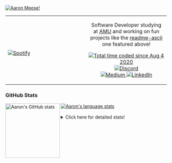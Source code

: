 [![Aaron Meese!](https://user-images.githubusercontent.com/17814535/88975338-a2aabf00-d27f-11ea-963f-8a19608716b4.png)](https://github.com/ajmeese7/readme-ascii "README ASCII")

<!-- Modified from project here: https://github.com/novatorem/novatorem -->
<table width="100%"> 
  <tr>
  <td width="50%">
      
&nbsp; <br> [![Spotify](https://ajmeese7.vercel.app/api/spotify)](https://open.spotify.com/user/ajmeese)

  </td>
  <td width="50%">
    <p align="center">
    Software Developer studying at <a href="https://www.amu.apus.edu/">AMU</a> and working on fun 
    projects like the <a href="https://github.com/ajmeese7/readme-ascii">readme-ascii</a> one featured above!
    </p>
    <p align="center">
      <a href="https://wakatime.com/@f726891d-3b02-46cd-9b60-e8c59f9e2b14">
        <img src="https://wakatime.com/badge/user/f726891d-3b02-46cd-9b60-e8c59f9e2b14.svg" alt="Total time coded since Aug 4 2020" title="WakaTime" />
      </a>
      <a href="http://link.aaronmeese.com/discord">
        <img src="https://img.shields.io/badge/discord-ajmeese7%234835-369?style=flat-square&logo=discord&logoColor=white&color=purple" alt="Discord" title="Discord">
      </a>
      <br />
      <a href="https://link.aaronmeese.com/medium">
        <img src="https://img.shields.io/badge/medium-ajmeese7-1DB954?style=flat-square&logo=medium&logoColor=white" alt="Medium" title="Medium">
      </a>
      <a href="https://link.aaronmeese.com/linkedin">
        <img src="https://img.shields.io/badge/linkedIn-aaronmeese-1DB954?style=flat-square&logo=linkedin&logoColor=white&color=blue" alt="LinkedIn" title="LinkedIn">
      </a>
    </p>
  </td>

</table>

[//]: <> (The `&nbsp;` is to have Aphelion take up more space)

### GitHub Stats ###

<a href="https://profile-summary-for-github.com/user/ajmeese7">
  <img align="left" height="170px" src="https://github-readme-stats.vercel.app/api?username=ajmeese7&show_icons=true&line_height=27&count_private=true" alt="Aaron's GitHub stats"/>
  <img src="https://github-readme-stats.vercel.app/api/top-langs/?username=ajmeese7&hide_langs_below=5&layout=compact" alt="Aaron's language stats"/>
</a>

<br />
<br />
<details>
<summary>Click here for detailed stats!</summary>

### :zap: Recent Activity
<!--START_SECTION:activity-->
1. 🎉 Merged PR [#85](https://github.com/ajmeese7/aaronmeese.com/pull/85) in [ajmeese7/aaronmeese.com](https://github.com/ajmeese7/aaronmeese.com)
2. 💪 Opened PR [#85](https://github.com/ajmeese7/aaronmeese.com/pull/85) in [ajmeese7/aaronmeese.com](https://github.com/ajmeese7/aaronmeese.com)
3. ❗️ Opened issue [#2281](https://github.com/JanDeDobbeleer/oh-my-posh/issues/2281) in [JanDeDobbeleer/oh-my-posh](https://github.com/JanDeDobbeleer/oh-my-posh)
4. 🎉 Merged PR [#84](https://github.com/ajmeese7/aaronmeese.com/pull/84) in [ajmeese7/aaronmeese.com](https://github.com/ajmeese7/aaronmeese.com)
5. 🎉 Merged PR [#83](https://github.com/ajmeese7/aaronmeese.com/pull/83) in [ajmeese7/aaronmeese.com](https://github.com/ajmeese7/aaronmeese.com)
<!--END_SECTION:activity-->

### 🧐 Waka Stats
<!--START_SECTION:waka-->
![Code Time](http://img.shields.io/badge/Code%20Time-1%2C017%20hrs%2049%20mins-blue)

**🐱 My GitHub Data** 

> 🏆 658 Contributions in the Year 2022
 > 
> 📦 339.3 kB Used in GitHub's Storage 
 > 
> 💼 Opted to Hire
 > 
> 📜 74 Public Repositories 
 > 
> 🔑 27 Private Repositories  
 > 
**I'm an Early 🐤** 

```text
🌞 Morning    268 commits    ██████░░░░░░░░░░░░░░░░░░░   24.93% 
🌆 Daytime    403 commits    █████████░░░░░░░░░░░░░░░░   37.49% 
🌃 Evening    391 commits    █████████░░░░░░░░░░░░░░░░   36.37% 
🌙 Night      13 commits     ░░░░░░░░░░░░░░░░░░░░░░░░░   1.21%

```
📅 **I'm Most Productive on Sunday** 

```text
Monday       123 commits    ██░░░░░░░░░░░░░░░░░░░░░░░   11.44% 
Tuesday      167 commits    ████░░░░░░░░░░░░░░░░░░░░░   15.53% 
Wednesday    131 commits    ███░░░░░░░░░░░░░░░░░░░░░░   12.19% 
Thursday     157 commits    ███░░░░░░░░░░░░░░░░░░░░░░   14.6% 
Friday       120 commits    ██░░░░░░░░░░░░░░░░░░░░░░░   11.16% 
Saturday     176 commits    ████░░░░░░░░░░░░░░░░░░░░░   16.37% 
Sunday       201 commits    ████░░░░░░░░░░░░░░░░░░░░░   18.7%

```


📊 **This Week I Spent My Time On** 

```text
⌚︎ Time Zone: America/New_York

💬 Programming Languages: 
Bash                     4 hrs 30 mins       ████████████░░░░░░░░░░░░░   51.38% 
JSON                     1 hr 30 mins        ████░░░░░░░░░░░░░░░░░░░░░   17.2% 
JavaScript               1 hr 11 mins        ███░░░░░░░░░░░░░░░░░░░░░░   13.54% 
Markdown                 58 mins             ██░░░░░░░░░░░░░░░░░░░░░░░   11.03% 
Other                    11 mins             ░░░░░░░░░░░░░░░░░░░░░░░░░   2.14%

🐱‍💻 Projects: 
aaronmeese.com           8 hrs 19 mins       ███████████████████████░░   94.99% 
oh-my-posh               18 mins             █░░░░░░░░░░░░░░░░░░░░░░░░   3.61% 
karameese.com            7 mins              ░░░░░░░░░░░░░░░░░░░░░░░░░   1.4%

```

**I Mostly Code in JavaScript** 

```text
JavaScript               32 repos            ████████████░░░░░░░░░░░░░   50.0% 
HTML                     9 repos             ███░░░░░░░░░░░░░░░░░░░░░░   14.06% 
Python                   5 repos             ██░░░░░░░░░░░░░░░░░░░░░░░   7.81% 
Java                     4 repos             █░░░░░░░░░░░░░░░░░░░░░░░░   6.25% 
CSS                      3 repos             █░░░░░░░░░░░░░░░░░░░░░░░░   4.69%

```



 Last Updated on 18/05/2022 08:04:19 UTC
<!--END_SECTION:waka-->
</details>
